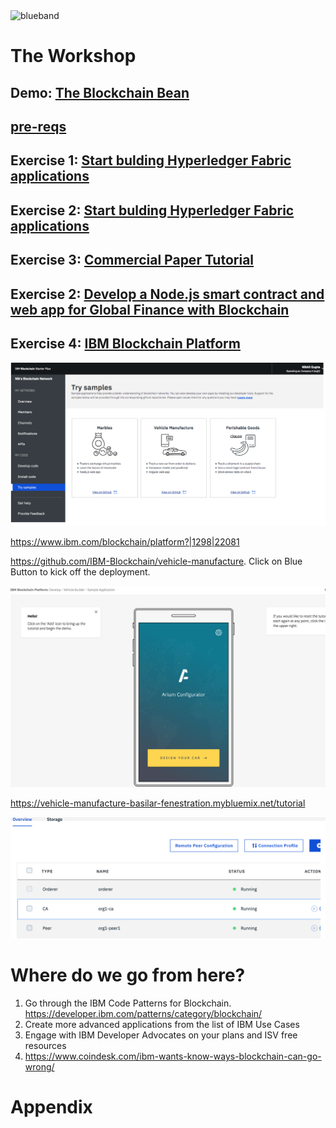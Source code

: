 <img src="https://farm5.staticflickr.com/4503/37148677233_71edc5a37b_o.png" width="1041" height="53" alt="blueband">

# The Workshop

## Demo: [The Blockchain Bean](https://www.ibm.com/thought-leadership/blockchainbean/)
## [pre-reqs]("https://hyperledger-fabric.readthedocs.io/en/release-1.4/prereqs.html#prerequisites")
## Exercise 1: [Start bulding Hyperledger Fabric applications](HL%20BYFA.md)
## Exercise 2: [Start bulding Hyperledger Fabric applications](HL%20BYFA.md)
## Exercise 3: [Commercial Paper Tutorial](https://hyperledger-fabric.readthedocs.io/en/release-1.4/tutorial/commercial_paper.html#commercial-paper-tutorial)
## Exercise 2: [Develop a Node.js smart contract and web app for Global Finance with Blockchain](https://developer.ibm.com/patterns/global-financing-use-case-for-blockchain/)
## Exercise 4: [IBM Blockchain Platform](https://www.ibm.com/blockchain/platform)

<img src="https://github.com/LennartFr/hyperlab20181018/blob/master/IBM%20Cloud%20Samples.png">

https://www.ibm.com/blockchain/platform?|1298|22081

https://github.com/IBM-Blockchain/vehicle-manufacture. Click on Blue Button to kick off the deployment.


<img src="https://github.com/LennartFr/hyperlab20181018/blob/master/car.png">


https://vehicle-manufacture-basilar-fenestration.mybluemix.net/tutorial

<img src="https://github.com/LennartFr/hyperlab20181018/blob/master/ibmcloudbc-1.png">

# Where do we go from here?

1. Go through the IBM Code Patterns for Blockchain. https://developer.ibm.com/patterns/category/blockchain/
1. Create more advanced applications from the list of IBM Use Cases 
1. Engage with IBM Developer Advocates on your plans and ISV free resources
1. https://www.coindesk.com/ibm-wants-know-ways-blockchain-can-go-wrong/

# Appendix
